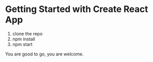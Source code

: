 # Getting Started with Create React App

1. clone the repo
2. npm install
3. npm start

You are good to go, you are welcome.

